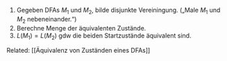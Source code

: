 1. Gegeben DFAs $M_1$ und $M_2$, bilde disjunkte Vereiningung. („Male $M_1$ und $M_2$ nebeneinander.“)
2. Berechne Menge der äquivalenten Zustände.
3. $L\left(M_1\right)=L\left(M_2\right)$ gdw die beiden Startzustände äquivalent sind.


Related: [[Äquivalenz von Zuständen eines DFAs]]